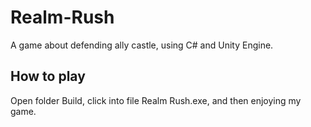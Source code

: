 # Realm-Rush
 A game about defending ally castle, using C# and Unity Engine.

## How to play
 Open folder Build, click into file Realm Rush.exe, and then enjoying my game.

